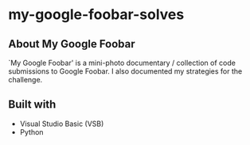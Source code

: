 # my-google-foobar-solves

## About My Google Foobar

`My Google Foobar' is a mini-photo documentary / collection of code submissions to Google Foobar. I also documented my strategies for the challenge.

## Built with
- Visual Studio Basic (VSB)
- Python
